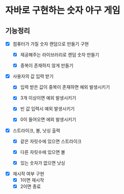 # 자바로 구현하는 숫자 야구 게임

## 기능정리

- [x] 컴퓨터가 가질 숫자 랜덤으로 만들기 구현
    - [x] 제공해주는 라이브러리로 랜덤 숫자 만들기
    - [x] 중복이 존재하지 않게 만들기


- [x] 사용자의 값 입력 받기
  - [x] 입력 받은 값이 중복이 존재하면 예외 발생시키기
  - [x] 3개 이상이면 예외 발생시키기
  - [x] 빈 값 입력시 예외 발생시키기
  - [x] 0이 들어오면 에외 발생시키기


- [x] 스트라이크, 볼, 낫싱 출력
  - [x] 같은 자릿수에 있으면 스트라이크
  - [x] 다른 자릿수에 있으면 볼
  - [x] 있는 숫자가 없으면 낫싱


- [x] 재시작 여부 구현
  - [x] 1이면 재시작
  - [x] 2이면 종료